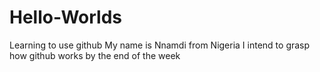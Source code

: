 # Hello-Worlds
Learning to use github
My name is Nnamdi from Nigeria
I intend to grasp how github works by the end of the week
